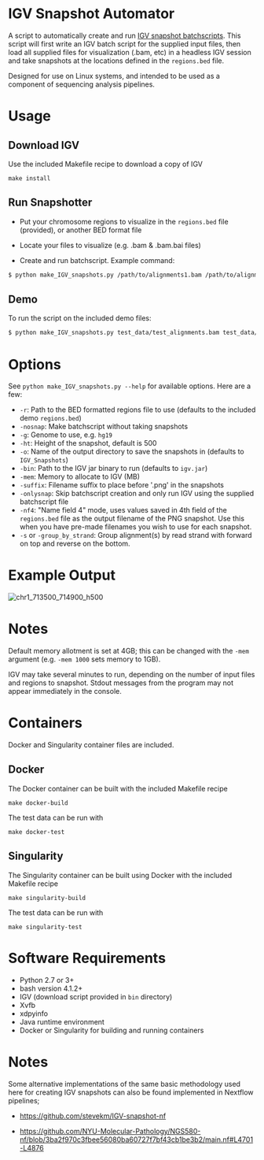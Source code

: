 # IGV Snapshot Automator
A script to automatically create and run [IGV snapshot batchscripts](http://software.broadinstitute.org/software/igv/batch). This script will first write an IGV batch script for the supplied input files, then load all supplied files for visualization (.bam, etc) in a headless IGV session and take snapshots at the locations defined in the `regions.bed` file.

Designed for use on Linux systems, and intended to be used as a component of sequencing analysis pipelines.

# Usage

## Download IGV

Use the included Makefile recipe to download a copy of IGV

```
make install
```

## Run Snapshotter

- Put your chromosome regions to visualize in the `regions.bed` file (provided), or another BED format file

- Locate your files to visualize (e.g. .bam & .bam.bai files)

- Create and run batchscript. Example command:
```bash
$ python make_IGV_snapshots.py /path/to/alignments1.bam /path/to/alignments2.bam
```

## Demo

To run the script on the included demo files:

```bash
$ python make_IGV_snapshots.py test_data/test_alignments.bam test_data/test_alignments2.bam
```

# Options

See `python make_IGV_snapshots.py --help` for available options. Here are a few:

- `-r`: Path to the BED formatted regions file to use (defaults to the included demo `regions.bed`)
- `-nosnap`: Make batchscript without taking snapshots
- `-g`: Genome to use, e.g. `hg19`
- `-ht`: Height of the snapshot, default is 500
- `-o`: Name of the output directory to save the snapshots in (defaults to `IGV_Snapshots`)
- `-bin`: Path to the IGV jar binary to run (defaults to `igv.jar`)
- `-mem`: Memory to allocate to IGV (MB)
- `-suffix`: Filename suffix to place before '.png' in the snapshots
- `-onlysnap`: Skip batchscript creation and only run IGV using the supplied batchscript file
- `-nf4`: "Name field 4" mode, uses values saved in 4th field of the `regions.bed` file as the output filename of the PNG snapshot. Use this when you have pre-made filenames you wish to use for each snapshot.
- `-s` or `-group_by_strand`: Group alignment(s) by read strand with forward on top and reverse on the bottom.



# Example Output

![chr1_713500_714900_h500](https://cloud.githubusercontent.com/assets/10505524/23584731/4cf127b4-0138-11e7-838c-a947980c8520.png)

# Notes

Default memory allotment is set at 4GB; this can be changed with the `-mem` argument (e.g. `-mem 1000` sets memory to 1GB).

IGV may take several minutes to run, depending on the number of input files and regions to snapshot. Stdout messages from the program may not appear immediately in the console.

# Containers

Docker and Singularity container files are included.

## Docker

The Docker container can be built with the included Makefile recipe

```
make docker-build
```

The test data can be run with

```
make docker-test
```

## Singularity

The Singularity container can be built using Docker with the included Makefile recipe

```
make singularity-build
```

The test data can be run with

```
make singularity-test
```

# Software Requirements
- Python 2.7 or 3+
- bash version 4.1.2+
- IGV (download script provided in `bin` directory)
- Xvfb
- xdpyinfo
- Java runtime environment
- Docker or Singularity for building and running containers

# Notes

Some alternative implementations of the same basic methodology used here for creating IGV snapshots can also be found implemented in Nextflow pipelines;

- https://github.com/stevekm/IGV-snapshot-nf

- https://github.com/NYU-Molecular-Pathology/NGS580-nf/blob/3ba2f970c3fbee56080ba60727f7bf43cb1be3b2/main.nf#L4701-L4876
